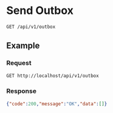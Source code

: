 # Send Outbox

<!--
@category Private
-->

```bash
GET /api/v1/outbox
```

## Example

### Request

```bash
GET http://localhost/api/v1/outbox
```

### Response

```json
{"code":200,"message":"OK","data":[]}
```